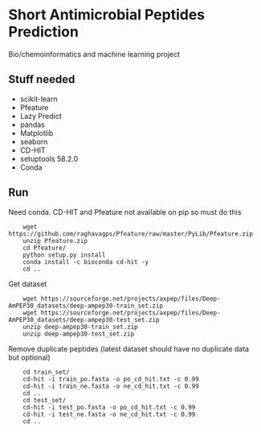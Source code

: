 # Short Antimicrobial Peptides Prediction

Bio/chemoinformatics and machine learning project

## Stuff needed
* scikit-learn
* Pfeature
* Lazy Predict
* pandas
* Matplotlib
* seaborn
* CD-HIT
* setuptools 58.2.0
* Conda

## Run
Need conda. CD-HIT and Pfeature not available on pip so must do this
```
    wget https://github.com/raghavagps/Pfeature/raw/master/PyLib/Pfeature.zip
    unzip Pfeature.zip
    cd Pfeature/
    python setup.py install
    conda install -c bioconda cd-hit -y
    cd ..
```
Get dataset
```
    wget https://sourceforge.net/projects/axpep/files/Deep-AmPEP30_datasets/deep-ampep30-train_set.zip
    wget https://sourceforge.net/projects/axpep/files/Deep-AmPEP30_datasets/deep-ampep30-test_set.zip
    unzip deep-ampep30-train_set.zip
    unzip deep-ampep30-test_set.zip
```
Remove duplicate peptides (latest dataset should have no duplicate data but optional)
```
    cd train_set/
    cd-hit -i train_po.fasta -o po_cd_hit.txt -c 0.99
    cd-hit -i train_ne.fasta -o ne_cd_hit.txt -c 0.99
    cd ..
    cd test_set/
    cd-hit -i test_po.fasta -o po_cd_hit.txt -c 0.99
    cd-hit -i test_ne.fasta -o ne_cd_hit.txt -c 0.99
    cd ..
```